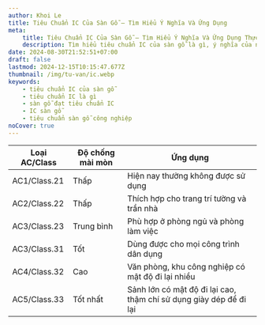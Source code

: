 ```yaml
---
author: Khoi Le
title: Tiêu Chuẩn IC Của Sàn Gỗ – Tìm Hiểu Ý Nghĩa Và Ứng Dụng
meta:
    title: Tiêu Chuẩn IC Của Sàn Gỗ – Tìm Hiểu Ý Nghĩa Và Ứng Dụng Thực Tế
    description: Tìm hiểu tiêu chuẩn IC của sàn gỗ là gì, ý nghĩa của nó và cách lựa chọn sàn gỗ đạt chuẩn IC để đảm bảo độ bền và chất lượng vượt trội.
date: 2024-08-30T21:52:51+07:00
draft: false
lastmod: 2024-12-15T10:15:47.677Z
thumbnail: /img/tu-van/ic.webp
keywords:
    - tiêu chuẩn IC của sàn gỗ
    - tiêu chuẩn IC là gì
    - sàn gỗ đạt tiêu chuẩn IC
    - IC sàn gỗ
    - tiêu chuẩn sàn gỗ công nghiệp
noCover: true
---
```


| Loại AC/Class   | Độ chống mài mòn                          | Ứng dụng                                                  |
|-----------------|-------------------------------------------|-----------------------------------------------------------|
| AC1/Class.21    | Thấp                                      | Hiện nay thường không được sử dụng                        |
| AC2/Class.22    | Thấp                                      | Thích hợp cho trang trí tường và trần nhà                  |
| AC3/Class.23    | Trung bình                                | Phù hợp ở phòng ngủ và phòng làm việc                     |
| AC3/Class.31    | Tốt                                       | Dùng được cho mọi công trình dân dụng                     |
| AC4/Class.32    | Cao                                       | Văn phòng, khu công nghiệp có mật độ đi lại nhiều         |
| AC5/Class.33    | Tốt nhất                                  | Sảnh lớn có mật độ đi lại cao, thậm chí sử dụng giày dép để đi lại |

